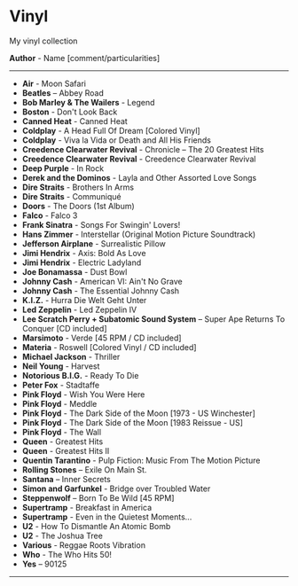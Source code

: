 # Vinyl

My vinyl collection 

**Author** - Name \[comment/particularities\]

---
- **Air** - Moon Safari
- **Beatles** – Abbey Road
- **Bob Marley & The Wailers** - Legend
- **Boston** - Don't Look Back
- **Canned Heat** - Canned Heat
- **Coldplay** - A Head Full Of Dream \[Colored Vinyl\]
- **Coldplay** - Viva la Vida or Death and All His Friends
- **Creedence Clearwater Revival** - Chronicle – The 20 Greatest Hits
- **Creedence Clearwater Revival** - Creedence Clearwater Revival
- **Deep Purple** - In Rock
- **Derek and the Dominos** - Layla and Other Assorted Love Songs
- **Dire Straits** - Brothers In Arms
- **Dire Straits** - Communiqué
- **Doors** - The Doors (1st Album)
- **Falco** - Falco 3
- **Frank Sinatra** - Songs For Swingin' Lovers!
- **Hans Zimmer** - Interstellar (Original Motion Picture Soundtrack)
- **Jefferson Airplane** - Surrealistic Pillow
- **Jimi Hendrix** - Axis: Bold As Love
- **Jimi Hendrix** - Electric Ladyland
- **Joe Bonamassa** - Dust Bowl
- **Johnny Cash** - American VI: Ain't No Grave
- **Johnny Cash** - The Essential Johnny Cash
- **K.I.Z.** - Hurra Die Welt Geht Unter
- **Led Zeppelin** - Led Zeppelin IV
- **Lee Scratch Perry + Subatomic Sound System** – Super Ape Returns To Conquer \[CD included\]
- **Marsimoto** - Verde \[45 RPM / CD included\]
- **Materia** - Roswell \[Colored Vinyl / CD included\]
- **Michael Jackson** - Thriller
- **Neil Young** - Harvest
- **Notorious B.I.G.** - Ready To Die
- **Peter Fox** - Stadtaffe
- **Pink Floyd** - Wish You Were Here
- **Pink Floyd** - Meddle
- **Pink Floyd** - The Dark Side of the Moon \[1973 - US Winchester\]
- **Pink Floyd** - The Dark Side of the Moon \[1983 Reissue - US\]
- **Pink Floyd** - The Wall
- **Queen** - Greatest Hits
- **Queen** - Greatest Hits II
- **Quentin Tarantino** - Pulp Fiction: Music From The Motion Picture
- **Rolling Stones** – Exile On Main St.
- **Santana** – Inner Secrets
- **Simon and Garfunkel** - Bridge over Troubled Water
- **Steppenwolf** – Born To Be Wild \[45 RPM\]
- **Supertramp** - Breakfast in America
- **Supertramp** - Even in the Quietest Moments...
- **U2** - How To Dismantle An Atomic Bomb
- **U2** - The Joshua Tree
- **Various** - Reggae Roots Vibration
- **Who** - The Who Hits 50!
- **Yes** – 90125
---
